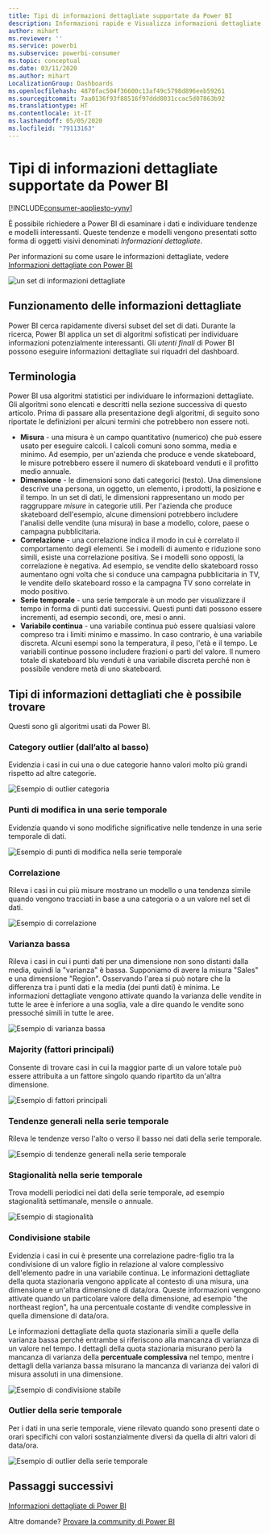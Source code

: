 ```yaml
---
title: Tipi di informazioni dettagliate supportate da Power BI
description: Informazioni rapide e Visualizza informazioni dettagliate con Power BI.
author: mihart
ms.reviewer: ''
ms.service: powerbi
ms.subservice: powerbi-consumer
ms.topic: conceptual
ms.date: 03/11/2020
ms.author: mihart
LocalizationGroup: Dashboards
ms.openlocfilehash: 4870fac504f36600c13af49c5798d896eeb59261
ms.sourcegitcommit: 7aa0136f93f88516f97ddd8031ccac5d07863b92
ms.translationtype: HT
ms.contentlocale: it-IT
ms.lasthandoff: 05/05/2020
ms.locfileid: "79113163"
---
```

# <a name="types-of-insights-supported-by-power-bi"></a>Tipi di informazioni dettagliate supportate da Power BI

[!INCLUDE[consumer-appliesto-yyny](../includes/consumer-appliesto-yyny.md)]

È possibile richiedere a Power BI di esaminare i dati e individuare tendenze e modelli interessanti. Queste tendenze e modelli vengono presentati sotto forma di oggetti visivi denominati *Informazioni dettagliate*. 

Per informazioni su come usare le informazioni dettagliate, vedere [Informazioni dettagliate con Power BI](end-user-insights.md)

![un set di informazioni dettagliate](media/end-user-insight-types/power-bi-insight.png)

## <a name="how-does-insights-work"></a>Funzionamento delle informazioni dettagliate
Power BI cerca rapidamente diversi subset del set di dati. Durante la ricerca, Power BI applica un set di algoritmi sofisticati per individuare informazioni potenzialmente interessanti. Gli *utenti finali* di Power BI possono eseguire informazioni dettagliate sui riquadri del dashboard.

## <a name="some-terminology"></a>Terminologia
Power BI usa algoritmi statistici per individuare le informazioni dettagliate. Gli algoritmi sono elencati e descritti nella sezione successiva di questo articolo. Prima di passare alla presentazione degli algoritmi, di seguito sono riportate le definizioni per alcuni termini che potrebbero non essere noti. 

* **Misura** - una misura è un campo quantitativo (numerico) che può essere usato per eseguire calcoli. I calcoli comuni sono somma, media e minimo. Ad esempio, per un'azienda che produce e vende skateboard, le misure potrebbero essere il numero di skateboard venduti e il profitto medio annuale.  
* **Dimensione** - le dimensioni sono dati categorici (testo). Una dimensione descrive una persona, un oggetto, un elemento, i prodotti, la posizione e il tempo. In un set di dati, le dimensioni rappresentano un modo per raggruppare *misure* in categorie utili. Per l'azienda che produce skateboard dell'esempio, alcune dimensioni potrebbero includere l'analisi delle vendite (una misura) in base a modello, colore, paese o campagna pubblicitaria.   
* **Correlazione** - una correlazione indica il modo in cui è correlato il comportamento degli elementi.  Se i modelli di aumento e riduzione sono simili, esiste una correlazione positiva. Se i modelli sono opposti, la correlazione è negativa. Ad esempio, se vendite dello skateboard rosso aumentano ogni volta che si conduce una campagna pubblicitaria in TV, le vendite dello skateboard rosso e la campagna TV sono correlate in modo positivo.
* **Serie temporale** - una serie temporale è un modo per visualizzare il tempo in forma di punti dati successivi. Questi punti dati possono essere incrementi, ad esempio secondi, ore, mesi o anni.  
* **Variabile continua** - una variabile continua può essere qualsiasi valore compreso tra i limiti minimo e massimo. In caso contrario, è una variabile discreta. Alcuni esempi sono la temperatura, il peso, l'età e il tempo. Le variabili continue possono includere frazioni o parti del valore. Il numero totale di skateboard blu venduti è una variabile discreta perché non è possibile vendere metà di uno skateboard.  

## <a name="what-types-of-insights-can-you-find"></a>Tipi di informazioni dettagliati che è possibile trovare
Questi sono gli algoritmi usati da Power BI. 

### <a name="category-outliers-topbottom"></a>Category outlier (dall’alto al basso)
Evidenzia i casi in cui una o due categorie hanno valori molto più grandi rispetto ad altre categorie.  

![Esempio di outlier categoria](./media/end-user-insight-types/pbi-auto-insight-types-category-outliers.png)

### <a name="change-points-in-a-time-series"></a>Punti di modifica in una serie temporale
Evidenzia quando vi sono modifiche significative nelle tendenze in una serie temporale di dati.

![Esempio di punti di modifica nella serie temporale](./media/end-user-insight-types/pbi-auto-insight-types-changepoint.png)

### <a name="correlation"></a>Correlazione
Rileva i casi in cui più misure mostrano un modello o una tendenza simile quando vengono tracciati in base a una categoria o a un valore nel set di dati.

![Esempio di correlazione](./media/end-user-insight-types/pbi-auto-insight-types-correlation.png)

### <a name="low-variance"></a>Varianza bassa
Rileva i casi in cui i punti dati per una dimensione non sono distanti dalla media, quindi la "varianza" è bassa. Supponiamo di avere la misura "Sales" e una dimensione "Region". Osservando l'area si può notare che la differenza tra i punti dati e la media (dei punti dati) è minima. Le informazioni dettagliate vengono attivate quando la varianza delle vendite in tutte le aree è inferiore a una soglia, vale a dire quando le vendite sono pressoché simili in tutte le aree.

![Esempio di varianza bassa](./media/end-user-insight-types/power-bi-low-variance.png)

### <a name="majority-major-factors"></a>Majority (fattori principali)
Consente di trovare casi in cui la maggior parte di un valore totale può essere attribuita a un fattore singolo quando ripartito da un'altra dimensione.  

![Esempio di fattori principali](./media/end-user-insight-types/pbi-auto-insight-types-majority.png)

### <a name="overall-trends-in-time-series"></a>Tendenze generali nella serie temporale
Rileva le tendenze verso l'alto o verso il basso nei dati della serie temporale.

![Esempio di tendenze generali nella serie temporale](./media/end-user-insight-types/pbi-auto-insight-types-trend.png)

### <a name="seasonality-in-time-series"></a>Stagionalità nella serie temporale
Trova modelli periodici nei dati della serie temporale, ad esempio stagionalità settimanale, mensile o annuale.

![Esempio di stagionalità](./media/end-user-insight-types/pbi-auto-insight-types-seasonality-new.png)

### <a name="steady-share"></a>Condivisione stabile
Evidenzia i casi in cui è presente una correlazione padre-figlio tra la condivisione di un valore figlio in relazione al valore complessivo dell'elemento padre in una variabile continua. Le informazioni dettagliate della quota stazionaria vengono applicate al contesto di una misura, una dimensione e un'altra dimensione di data/ora. Queste informazioni vengono attivate quando un particolare valore della dimensione, ad esempio "the northeast region", ha una percentuale costante di vendite complessive in quella dimensione di data/ora.

Le informazioni dettagliate della quota stazionaria simili a quelle della varianza bassa perché entrambe si riferiscono alla mancanza di varianza di un valore nel tempo. I dettagli della quota stazionaria misurano però la mancanza di varianza della **percentuale complessiva** nel tempo, mentre i dettagli della varianza bassa misurano la mancanza di varianza dei valori di misura assoluti in una dimensione.

![Esempio di condivisione stabile](./media/end-user-insight-types/pbi-auto-insight-types-steadyshare.png)

### <a name="time-series-outliers"></a>Outlier della serie temporale
Per i dati in una serie temporale, viene rilevato quando sono presenti date o orari specifichi con valori sostanzialmente diversi da quella di altri valori di data/ora.

![Esempio di outlier della serie temporale](./media/end-user-insight-types/pbi-auto-insight-types-time-series-outliers.png)

## <a name="next-steps"></a>Passaggi successivi
[Informazioni dettagliate di Power BI](end-user-insights.md)

Altre domande? [Provare la community di Power BI](https://community.powerbi.com/)

